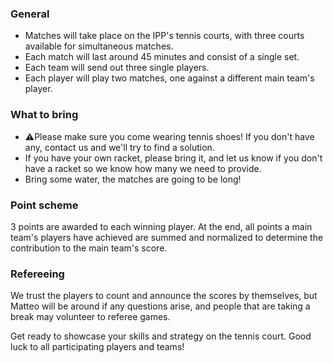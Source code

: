 ### General

- Matches will take place on the IPP's tennis courts, with three courts available for simultaneous matches.
- Each match will last around 45 minutes and consist of a single set.
- Each team will send out three single players.
- Each player will play two matches, one against a different main team's player.

### What to bring

- ⚠️Please make sure you come wearing tennis shoes! If you don't have any, contact us and we'll try to find a solution.
- If you have your own racket, please bring it, and let us know if you don't have a racket so we know how many we need to provide.
- Bring some water, the matches are going to be long!

### Point scheme

3 points are awarded to each winning player. At the end, all points a main team's players have achieved are summed and normalized to determine the contribution to the main team's score.

### Refereeing

We trust the players to count and announce the scores by themselves, but Matteo will be around if any questions arise, and people that are taking a break may volunteer to referee games.

Get ready to showcase your skills and strategy on the tennis court. Good luck to all participating players and teams!

